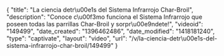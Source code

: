 {
    "title": "La ciencia detr\u00e1s del Sistema Infrarrojo Char-Broil",
    "description": "Conoce c\u00f3mo funciona el Sistema Infrarrojo que poseen todas las parrillas Char-Broil y sorpr\u00e9ndete!",
    "videoid": "149499",
    "date_created": "1396462486",
    "date_modified": "1418181240",
    "type": "captivate",
    "layout": "video",
    "url": "\/v\/la-ciencia-detr\u00e1s-del-sistema-infrarrojo-char-broil\/149499"
}